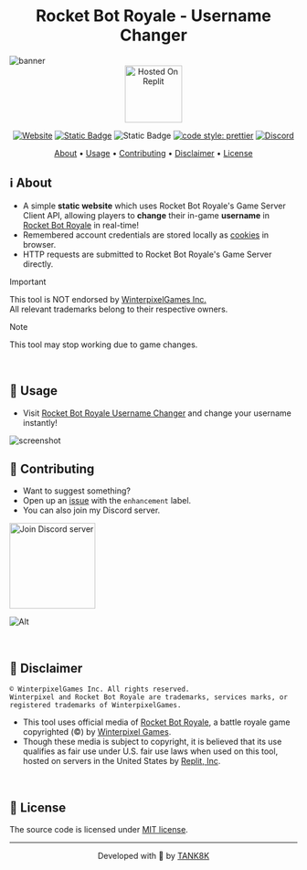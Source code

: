 <h1 align="center">Rocket Bot Royale - Username Changer</h1>
<img src="https://github.com/TANK8K/Rocket-Bot-Royale-Username-Changer/blob/main/images/github_banner.png" alt="banner">

<div align="center">
<a href="https://replit.com/@kTaNk8k/Rocket-Bot-Royale-Username-Changer"><img width="100" src="https://github.com/TANK8K/Rocket-Bot-Royale-Username-Changer/blob/main/images/hosted_on_replit_button.png" alt="Hosted On Replit"></a>

[![Website](https://img.shields.io/website?url=https%3A%2F%2Frocket-bot-royale-username-changer.replit.app&up_message=Up&up_color=brightgreen&down_message=Down&down_color=ff0000&style=flat-square&label=Website&nbsp;Status)](https://rocket-bot-royale-username-changer.replit.app/)
[![Static Badge](https://img.shields.io/badge/%3E_1K%20Forks-orange?style=flat-square&logo=replit&label=Replit&labelColor=grey)](https://replit.com/@kTaNk8k/Rocket-Bot-Royale-Username-Changer)
![Static Badge](https://img.shields.io/badge/Change-instant_%F0%9F%94%A5-blue?style=flat-square&logo=a)
[![code style: prettier](https://img.shields.io/badge/Code_Style-Prettier-ff69b4.svg?style=flat-square)](https://github.com/prettier/prettier)
[![Discord](https://img.shields.io/discord/1161656512024956959?logo=discord&label=Discord&color=5865F2&style=flat-square)](https://discord.gg/9q2Nnt4wnd)

</div>

<div align="center">
  <a href="#ℹ️-about">About</a>
  <span> • </span>
  <a href="#-usage">Usage</a>
  <span> • </span>
  <a href="#-contributing">Contributing</a>
  <span> • </span>
  <a href="#-disclaimer">Disclaimer</a>
  <span> • </span>
  <a href="#-license">License</a>
  <p></p>
</div>

## ℹ️ About
- A simple **static website** which uses Rocket Bot Royale's Game Server Client API, allowing players to **change** their in-game **username** in [Rocket Bot Royale](https://rocketbotroyale.winterpixel.io/) in real-time!
- Remembered account credentials are stored locally as [cookies](https://www.wikiwand.com/en/HTTP_cookie) in browser.
- HTTP requests are submitted to Rocket Bot Royale's Game Server directly.

>[!Important]
>This tool is NOT endorsed by [WinterpixelGames Inc.](https://www.winterpixel.com)<br>All relevant trademarks belong to their respective owners.

>[!Note]
>This tool may stop working due to game changes.
<br>

## 🚀 Usage
- Visit [Rocket Bot Royale Username Changer](https://rocket-bot-royale-username-changer.replit.app/) and change your username instantly!
<img src="https://github.com/TANK8K/Rocket-Bot-Royale-Username-Changer/blob/main/images/screenshot.png" alt="screenshot">
<br>

## 🤝 Contributing
- Want to suggest something?
- Open up an [issue](https://github.com/TANK8K/Rocket-Bot-Royale-Username-Changer/issues) with the `enhancement` label.
- You can also join my Discord server.

<a href="https://discord.gg/9q2Nnt4wnd"><img width="150" src="https://github.com/TANK8K/Rocket-Bot-Royale-Username-Changer/blob/main/images/join_discord_button.png" alt="Join Discord server"></a>

![Alt](https://repobeats.axiom.co/api/embed/3de51d95950254ebd2fa8f5cc34d68e2d6517f76.svg "Repobeats analytics image")

<br>

## 📜 Disclaimer

```
© WinterpixelGames Inc. All rights reserved.
Winterpixel and Rocket Bot Royale are trademarks, services marks, or registered trademarks of WinterpixelGames.
```
- This tool uses official media of [Rocket Bot Royale](https://rocketbotroyale.winterpixel.io/), a battle royale game copyrighted (©) by [Winterpixel Games](https://www.winterpixel.com/).
- Though these media is subject to copyright, it is believed that its use qualifies as fair use under U.S. fair use laws when used on this tool, hosted on servers in the United States by [Replit, Inc](https://replit.com).
<br>

## 📝 License
The source code is licensed under [MIT license](https://github.com/TANK8K/Rocket-Bot-Royale-Username-Changer/blob/main/LICENSE).
<br>

---

<p align="center">
Developed with 💖 by <a href="https://tank8k.com">TANK8K</a>
</p>
